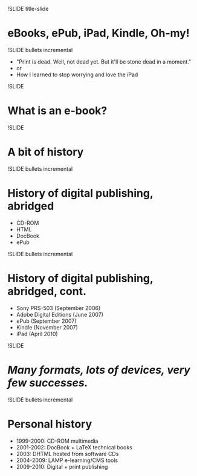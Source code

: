 !SLIDE title-slide

# eBooks, ePub, iPad, Kindle, Oh-my! #

!SLIDE bullets incremental
* "Print is dead. Well, not dead yet. But it'll be stone dead in a moment."
* or
* How I learned to stop worrying and love the iPad

!SLIDE

# What is an e-book? #

!SLIDE

# A bit of history #

!SLIDE bullets incremental

# History of digital publishing, abridged #

* CD-ROM
* HTML
* DocBook
* ePub

!SLIDE bullets incremental

# History of digital publishing, abridged, cont. #

* Sony PRS-503 (September 2006)
* Adobe Digital Editions (June 2007)
* ePub (September 2007)
* Kindle (November 2007)
* iPad (April 2010)

!SLIDE

# _Many formats, lots of devices, very few successes._ #

!SLIDE bullets incremental

# Personal history #

* 1999-2000: CD-ROM multimedia
* 2001-2002: DocBook + LaTeX technical books
* 2003: DHTML hosted from software CDs
* 2004-2009: LAMP e-learning/CMS tools
* 2009-2010: Digital + print publishing

